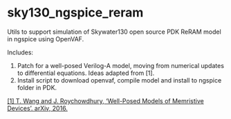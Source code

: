 # sky130_ngspice_reram
Utils to support simulation of Skywater130 open source PDK ReRAM model in ngspice using OpenVAF.

Includes:
1. Patch for a well-posed Verilog-A model, moving from numerical updates to differential equations. Ideas adapted from [1].
2. Install script to download openvaf, compile model and install to ngspice folder in PDK.

[[1] T. Wang and J. Roychowdhury, ‘Well-Posed Models of Memristive Devices’. arXiv, 2016.](https://arxiv.org/abs/1605.04897)

